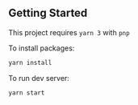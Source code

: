 ## Getting Started

This project requires `yarn 3` with `pnp`

To install packages:

```bash
yarn install
```

To run dev server:

```bash
yarn start
```
